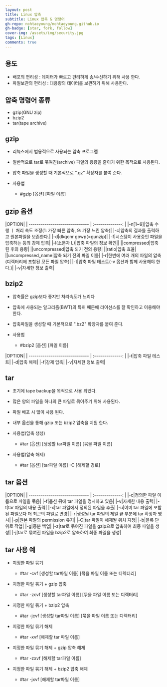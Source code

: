 ```yaml
---
layout: post
title: Linux 압축
subtitle: Linux 압축 & 명령어
gh-repo: nohtaeyoung/nohtaeyoung.github.io
gh-badge: [star, fork, follow]
cover-img: /assets/img/security.jpg
tags: [Linux]
comments: true
---
```


## 용도
- 배포의 편리성 : 데이터가 빠르고 편리하게 송/수신하기 위해 사용 한다.
- 파일보관의 편리성 : 대용량의 데이터를 보관하기 위해 사용한다.

## 압축 명령어 종류
- gzip(GNU zip)
- bzip2
- tar(tape archive)

## gzip 
- 리눅스에서 범용적으로 사용되는 압축 프로그램
- 일반적으로 tar로 묶여진(archive) 파일의 용량을 줄이기 위한 목적으로 사용된다.
- 압축 파일을 생성할 때 기본적으로 ".gz" 확장자를 붙여 준다.

- 사용법
  - #gzip [옵션] [파일 이름]

## gzip 옵션

 |OPTION|
| ------------------------------ | :--------------: | 
|-n[1~9]|압축 수행 ㅣ 처리 속도 조정(1: 가장 빠른 압축, 9: 가장 느린 압축)|
|-c|압축의 결과를 출력하고 원본파일을 보존한다.|
|-d|dkqcnr gowp(=gunzip)|
|-f|시스템이 사용중인 파일을 압축하는 등의 강제 압축|
|-l(소문자 L)|압축 파일의 정보 확인||
||compressed|압축 된 후의 용량|
||uncompressed|압축 되기 전의 용량|
||ratio|압축 효율|
||uncompressed_name|압축 되기 전의 파일 이름|
|-r|한번에 여러 개의 파일의 압축(디렉터리에 포함된 모든 파일 압축)|
|-t|압축 파일 테스트(-v 옵션과 함께 사용해야 한다.)|
|-v|자세한 정보 출력|

## bzip2
- 압축률은 gzip보다 좋지만 처리속도가 느리다
- 압축에 사용되는 알고리즘(BWT)의 특허 때문에 라이선스를 잘 확인하고 이용해야 한다.
- 압축파일을 생성할 때 기본적으로 ".bz2" 확장자를 붙여 준다.

- 사용법
  - #bzip2 [옵션] [파일 이름]

 |OPTION|
| ------------------------------ | :--------------: | 
|-t|압축 파일 테스트|
|-d|압축 해제|
|-f|강제 압축|
|-v|자세한 정보 출력|

## tar
- 초기에 tape backup을 목적으로 사용 되었다.
- 많은 양의 파일을 하나의 큰 파일로 묶어주기 위해 사용된다.
- 파일 배포 시 많이 사용 된다.
- 내부 옵션을 통해 gzip 또는 bzip2 압축을 지원 한다.

- 사용법(압축 생성)
  - #tar [옵션] [생성할 tar파일 이름] [묶을 파일 이름]

- 사용법(압축 해제)
  - #tar [옵션] [tar파일 이름] -C [해제할 경로]

## tar 옵션


 |OPTION|
| ------------------------------ | :--------------: | 
|-c|정의한 파일 이름으로 파일을 묶음|
|-f|옵션 뒤에 tar 파일을 명시하고 있음|
|-v|자세한 내용 출력|
|-t|tar 파일의 내용 출력|
|-x|tar 파일에서 정의된 파일을 추출|
|-u|이미 tar 파일에 포함된 파일보다 더 최근의 파일로 변경|
|-r|생성될 tar 파일의 제일 끝 부분에 tar 확장자 명시|
|-p|원본 파일의 permission 유지|
|-C|tar 파일이 해제될 위치 지정|
|-b|블록 단위로 작업|
|-g|증분 백업|
|-z|tar로 묶여진 파일을 gzip으로 압축하여 최종 파일을 생성|
|-j|tar로 묶여진 파일을 bzip2로 압축하여 최종 파일을 생성|

## tar 사용 예
- 지정한 파일 묶기
  - #tar -cvf [생성할 tar파일 이름] [묶을 파일 이름 또는 디렉터리]
- 지정한 파일 묶기 + gzip 압축
  - #tar -zcvf [생성할 tar파일 이름] [묶을 파일 이름 또는 디렉터리]
- 지정한 파일 묶기 + bzip2 압축
  - #tar -jcvf [생성할 tar파일 이름] [묶을 파일 이름 또는 디렉터리]

- 지정한 파일 묶기 해제
  - #tar -xvf [해제할 tar 파일 이름]
- 지정한 파일 묶기 해제 + gzip 압축 해제
  - #tar -zxvf [해제할 tar파일 이름]
- 지정한 파일 묶기 해제 + bzip2 압축 해제
  - #tar -jxvf [해제할 tar파일 이름]
